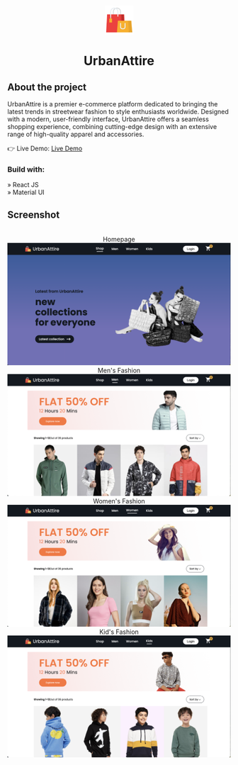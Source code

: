 <div align='center'><img src='./client/src/assets/logo.png'/><h1>UrbanAttire</h1></div>

<h2>About the project</h2>

  <p>UrbanAttire is a premier e-commerce platform dedicated to bringing the latest trends in streetwear fashion to style enthusiasts worldwide. Designed with a modern, user-friendly interface, UrbanAttire offers a seamless shopping experience, combining cutting-edge design with an extensive range of high-quality apparel and accessories.</p>

👉 Live Demo: <a href='https://car-rental-ten.vercel.app/'>Live Demo</a>

<h3>Build with:</h3>

» React JS <br>
» Material UI

<h2>Screenshot</h2>
<br>
<div align='center'>
Homepage
<img src='./client/src/assets/screenshot/page1.png'/>
Men's Fashion
<img src='./client/src/assets/screenshot/page2.png'/>
Women's Fashion
<img src='./client/src/assets/screenshot/page3.png'/>
Kid's Fashion
<img src='./client/src/assets/screenshot/page4.png'/>

</div>
